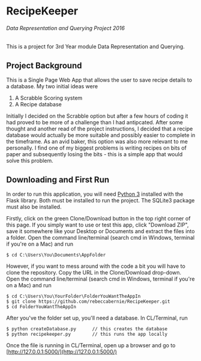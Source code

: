 # RecipeKeeper
###### Data Representation and Querying Project 2016
This is a project for 3rd Year module Data Representation and Querying.

## Project Background 
This is a Single Page Web App that allows the user to save recipe details to a database. 
My two initial ideas were 

1. A Scrabble Scoring system
2. A Recipe database

Initially I decided on the Scrabble option but after a few hours of coding it had proved to be more of a challenge than I had antipcated. After some thought and another read of the project instructions, I decided that a recipe database would actually be more suitable and possibly easier to complete in the timeframe. 
As an avid baker, this option was also more relevant to me personally. I find one of my biggest problems is writing recipes on bits of paper and subsequently losing the bits - this is a simple app that would solve this problem.


## Downloading and First Run
In order to run this application, you will need [Python 3](https://www.continuum.io/downloads) installed with the Flask library. Both must be installed to run the project. The SQLite3 package must also be installed.

Firstly, click on the green Clone/Download button in the top right corner of this page. 
If you simply want to use or test this app, click "Download ZIP", save it somewhere like your Desktop or Documents and extract the files into a folder. 
Open the command line/terminal (search cmd in Windows, terminal if you're on a Mac) and run
```
$ cd C:\Users\You\Documents\AppFolder
```

However, if you want to mess around with the code a bit you will have to clone the repository. Copy the URL in the Clone/Download drop-down. Open the command line/terminal (search cmd in Windows, terminal if you're on a Mac) and run 
```
$ cd C:\Users\You\YourFolder\FolderYouWantTheAppIn
$ git clone https://github.com/rebeccabernie/RecipeKeeper.git
$ cd FolderYouWantTheAppIn
```

After you've the folder set up, you'll need a database. In CL/Terminal, run
```
$ python createDatabase.py      // this creates the database
$ python recipekeeper.py        // this runs the app locally 
```

Once the file is running in CL/Terminal, open up a browser and go to [http://127.0.0.1:5000/](http://127.0.0.1:5000/)
